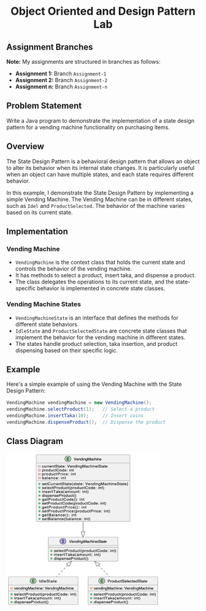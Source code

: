
<h1 align="center">Object Oriented and Design Pattern Lab</h1>

## Assignment Branches
**Note:** My assignments are structured in branches as follows:
- **Assignment 1:** Branch `Assignment-1`
- **Assignment 2:** Branch `Assignment-2`
- **Assignment n:** Branch `Assignment-n`

## Problem Statement
Write a Java program to demonstrate the implementation of a state design pattern for a vending machine functionality on purchasing items.

## Overview

The State Design Pattern is a behavioral design pattern that allows an object to alter its behavior when its internal state changes. It is particularly useful when an object can have multiple states, and each state requires different behavior.

In this example, I demonstrate the State Design Pattern by implementing a simple Vending Machine. The Vending Machine can be in different states, such as `Idel` and `ProductSelected`. The behavior of the machine varies based on its current state.

## Implementation

### Vending Machine

- `VendingMachine` is the context class that holds the current state and controls the behavior of the vending machine.
- It has methods to select a product, insert taka, and dispense a product.
- The class delegates the operations to its current state, and the state-specific behavior is implemented in concrete state classes.

### Vending Machine States

- `VendingMachineState` is an interface that defines the methods for different state behaviors.
- `IdleState` and `ProductSelectedState` are concrete state classes that implement the behavior for the vending machine in different states.
- The states handle product selection, taka insertion, and product dispensing based on their specific logic.

## Example

Here's a simple example of using the Vending Machine with the State Design Pattern:

```java
VendingMachine vendingMachine = new VendingMachine();
vendingMachine.selectProduct(1);   // Select a product
vendingMachine.insertTaka(10);     // Insert coins
vendingMachine.dispenseProduct();  // Dispense the product
```
## Class Diagram
<img src="./images/Class_diagram.png" width="400" height="400">